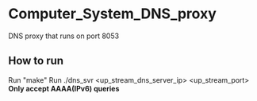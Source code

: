 # Computer_System_DNS_proxy  
DNS proxy that runs on port 8053
## How to run  
Run "make"
Run ./dns_svr <up_stream_dns_server_ip> <up_stream_port>  
**Only accept AAAA(IPv6) queries**
